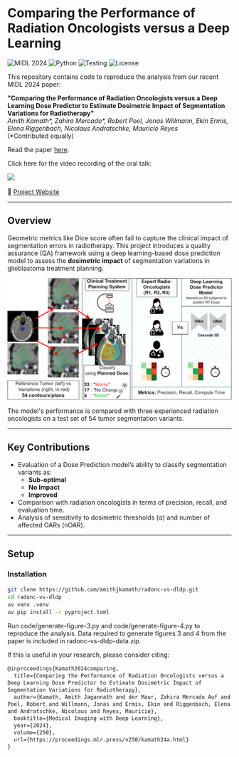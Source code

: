 # Comparing the Performance of Radiation Oncologists versus a Deep Learning

![MIDL 2024](https://img.shields.io/badge/Conference-MIDL%202024-blue) ![Python](https://img.shields.io/badge/python-3.11%2B-blue) ![Testing](https://github.com/amithjkamath/radonc-vs-dldp/actions/workflows/test.yaml/badge.svg) ![License](https://img.shields.io/github/license/amithjkamath/radonc-vs-dldp)


This repository contains code to reproduce the analysis from our recent MIDL 2024 paper:

**"Comparing the Performance of Radiation Oncologists versus a Deep Learning Dose Predictor to Estimate Dosimetric Impact of Segmentation Variations for Radiotherapy"**  
*Amith Kamath\*, Zahira Mercado\*, Robert Poel, Jonas Willmann, Ekin Ermis, Elena Riggenbach, Nicolaus Andratschke, Mauricio Reyes*  
(\*Contributed equally)

Read the paper [here](https://openreview.net/pdf/5f8cbcc7c1bba1e30813f02448e4d7c8be57c3b2.pdf).  

Click here for the video recording of the oral talk:

[<img src="https://i.ytimg.com/vi/Co9yUIAw6H0/maxresdefault.jpg" width="50%">](https://youtu.be/Co9yUIAw6H0?t=3587 "Comparing the Performance of Radiation Oncologists versus a Deep Learning Dose Predictor")

🔗 [Project Website](https://amithjkamath.github.io/projects/2024-midl-radonc-vs-dldp/)

---

## Overview

Geometric metrics like Dice score often fail to capture the clinical impact of segmentation errors in radiotherapy. This project introduces a quality assurance (QA) framework using a deep learning-based dose prediction model to assess the **dosimetric impact** of segmentation variations in glioblastoma treatment planning.

![figure-one.png](images/figure-one.png)

The model's performance is compared with three experienced radiation oncologists on a test set of 54 tumor segmentation variants.

---

## Key Contributions

- Evaluation of a Dose Prediction model’s ability to classify segmentation variants as:
  - **Sub-optimal**
  - **No Impact**
  - **Improved**
- Comparison with radiation oncologists in terms of precision, recall, and evaluation time.
- Analysis of sensitivity to dosimetric thresholds (α) and number of affected OARs (nOAR).

---

## Setup

### Installation

```bash
git clone https://github.com/amithjkamath/radonc-vs-dldp.git
cd radonc-vs-dldp
uv venv .venv
uv pip install -r pyproject.toml
```

Run code/generate-figure-3.py and code/generate-figure-4.py to reproduce the analysis. Data required to generate figures 3 and 4 from the paper is included in radonc-vs-dldp-data.zip.

If this is useful in your research, please consider citing:

    @inproceedings{Kamath2024comparing,
      title={Comparing the Performance of Radiation Oncologists versus a Deep Learning Dose Predictor to Estimate Dosimetric Impact of Segmentation Variations for Radiotherapy},
      author={Kamath, Amith Jagannath and der Maur, Zahira Mercado Auf and Poel, Robert and Willmann, Jonas and Ermis, Ekin and Riggenbach, Elena and Andratschke, Nicolaus and Reyes, Mauricio},
      booktitle={Medical Imaging with Deep Learning},
      year={2024},
      volume={250},
      url={https://proceedings.mlr.press/v250/kamath24a.html}
    }
